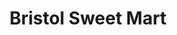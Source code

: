 ---
title: "Bristol Sweet Mart"
url: /bristol/bristol-sweet-mart-saint-marks-road/
shop: supermarket
---